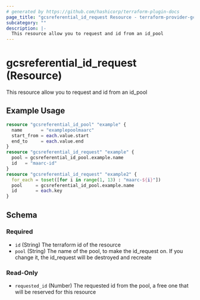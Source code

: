 ```yaml
---
# generated by https://github.com/hashicorp/terraform-plugin-docs
page_title: "gcsreferential_id_request Resource - terraform-provider-gcsreferential"
subcategory: ""
description: |-
  This resource allow you to request and id from an id_pool
---
```


# gcsreferential_id_request (Resource)

This resource allow you to request and id from an id_pool

## Example Usage

```terraform
resource "gcsreferential_id_pool" "example" {
  name       = "examplepoolmaarc"
  start_from = each.value.start
  end_to     = each.value.end
}
resource "gcsreferential_id_request" "example" {
  pool = gcsreferential_id_pool.example.name
  id   = "maarc-id"
}
resource "gcsreferential_id_request" "example2" {
  for_each = toset([for i in range(1, 13) : "maarc-${i}"])
  pool     = gcsreferential_id_pool.example.name
  id       = each.key
}
```

<!-- schema generated by tfplugindocs -->
## Schema

### Required

- `id` (String) The terraform id of the resource
- `pool` (String) The name of the pool, to make the id_request on. If you change it, the id_request will be destroyed and recreate

### Read-Only

- `requested_id` (Number) The requested id from the pool, a free one that will be reserved for this resource


